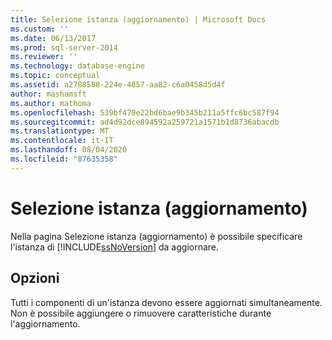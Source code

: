 ```yaml
---
title: Selezione istanza (aggiornamento) | Microsoft Docs
ms.custom: ''
ms.date: 06/13/2017
ms.prod: sql-server-2014
ms.reviewer: ''
ms.technology: database-engine
ms.topic: conceptual
ms.assetid: a2788588-224e-4857-aa82-c6a0458d5d4f
author: mashamsft
ms.author: mathoma
ms.openlocfilehash: 539bf470e22bd6bae9b345b211a5ffc6bc587f94
ms.sourcegitcommit: ad4d92dce894592a259721a1571b1d8736abacdb
ms.translationtype: MT
ms.contentlocale: it-IT
ms.lasthandoff: 08/04/2020
ms.locfileid: "87635358"
---
```

# <a name="instance-selection-upgrade"></a>Selezione istanza (aggiornamento)
  Nella pagina Selezione istanza (aggiornamento) è possibile specificare l'istanza di [!INCLUDE[ssNoVersion](../../includes/ssnoversion-md.md)] da aggiornare.  
  
## <a name="options"></a>Opzioni  
 Tutti i componenti di un'istanza devono essere aggiornati simultaneamente. Non è possibile aggiungere o rimuovere caratteristiche durante l'aggiornamento.  
  
  
